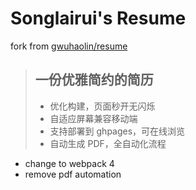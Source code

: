 # Songlairui's Resume

fork from [gwuhaolin/resume](https://github.com/gwuhaolin/resume)

> ## 一份优雅简约的简历
>
> - 优化构建，页面秒开无闪烁
> - 自适应屏幕兼容移动端
> - 支持部署到 ghpages，可在线浏览
> - 自动生成 PDF，全自动化流程

- change to webpack 4
- remove pdf automation
